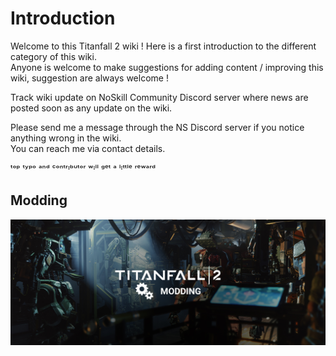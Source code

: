 # Introduction

Welcome to this Titanfall 2 wiki ! Here is a first introduction to the different category of this wiki.  
Anyone is welcome to make suggestions for adding content / improving this wiki, suggestion are always welcome !  
  
Track wiki update on NoSkill Community Discord server where news are posted soon as any update on the wiki.  
  
Please send me a message through the NS Discord server if you notice anything wrong in the wiki.  
You can reach me via contact details.  
  
 ᵗᵒᵖ ᵗʸᵖᵒ ᵃⁿᵈ ᶜᵒⁿᵗʳᶦᵇᵘᵗᵒʳ ʷᶦˡˡ ᵍᵉᵗ ᵃ ˡᶦᵗᵗˡᵉ ʳᵉʷᵃʳᵈ

## Modding

![](.gitbook/assets/ttf2-modding.jpg)



